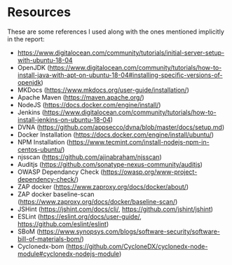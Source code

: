 # Resources

These are some references I used along with the ones mentioned implicitly in the report:

* https://www.digitalocean.com/community/tutorials/initial-server-setup-with-ubuntu-18-04
* OpenJDK (https://www.digitalocean.com/community/tutorials/how-to-install-java-with-apt-on-ubuntu-18-04#installing-specific-versions-of-openjdk)
* MKDocs (https://www.mkdocs.org/user-guide/installation/)
* Apache Maven (https://maven.apache.org/)
* NodeJS (https://docs.docker.com/engine/install/)
* Jenkins (https://www.digitalocean.com/community/tutorials/how-to-install-jenkins-on-ubuntu-18-04)
* DVNA (https://github.com/appsecco/dvna/blob/master/docs/setup.md)
* Docker Installation (https://docs.docker.com/engine/install/ubuntu/)
* NPM Installation (https://www.tecmint.com/install-nodejs-npm-in-centos-ubuntu/)
* njsscan (https://github.com/ajinabraham/njsscan)
* Auditjs (https://github.com/sonatype-nexus-community/auditjs)
* OWASP Dependancy Check (https://owasp.org/www-project-dependency-check/)
* ZAP docker (https://www.zaproxy.org/docs/docker/about/)
* ZAP docker baseline-scan (https://www.zaproxy.org/docs/docker/baseline-scan/)
* JSHint (https://jshint.com/docs/cli/, https://github.com/jshint/jshint)
* ESLint (https://eslint.org/docs/user-guide/, https://github.com/eslint/eslint)
* SBoM (https://www.synopsys.com/blogs/software-security/software-bill-of-materials-bom/)
* Cyclonedx-bom (https://github.com/CycloneDX/cyclonedx-node-module#cyclonedx-nodejs-module)